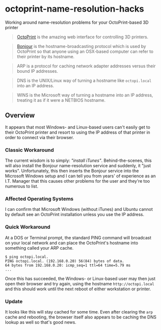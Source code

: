 # octoprint-name-resolution-hacks
Working around name-resolution problems for your OctoPrint-based 3D printer

> [OctoPrint](https://github.com/foosel/OctoPrint) is the amazing web interface for controlling 3D printers.

> [Bonjour](https://en.wikipedia.org/wiki/Bonjour_(software)) is the hostname-broadcasting protocol which is used by OctoPrint so that anyone using an OSX-based computer can refer to their printer by its hostname.

> ARP is a protocol for caching network adapter addresses versus their bound IP addresses.

> DNS is the UNIX/Linux way of turning a hostname like `octopi.local` into an IP address.

> WINS is the Microsoft way of turning a hostname into an IP address, treating it as if it were a NETBIOS hostname.

## Overview
It appears that most Windows- and Linux-based users can't easily get to their OctoPrint printer and resort to using the IP address of that printer in order to connect via their browser.

### Classic Workaround
The current wisdom is to simply: _"install iTunes"_. Behind-the-scenes, this will also install the Bonjour name-resolution service and suddenly, it "just works". Unfortunately, this then inserts the Bonjour service into the Microsoft Windows setup and I can tell you from years' of experience as an I.T. Manager that this causes other problems for the user and they're too numerous to list.

### Affected Operating Systems
I can confirm that Microsoft Windows (without iTunes) and Ubuntu cannot by default see an OctoPrint installation unless you use the IP address.

### Quick Workaround
At a DOS or Terminal prompt, the standard PING command will broadcast on your local network and can place the OctoPrint's hostname into something called your ARP cache.

```
$ ping octopi.local.
PING octopi.local. (192.168.0.20) 56(84) bytes of data.
64 bytes from 192.168.0.20: icmp_seq=1 ttl=64 time=5.79 ms
...
```

Once this has succeeded, the Windows- or Linux-based user may then just open their browser and try again, using the hostname `http://octopi.local` and this should work until the next reboot of either workstation or printer.

### Update
It looks like this will stay cached for some time. Even after clearing the `arp` cache and rebooting, the browser itself also appears to be caching the DNS lookup as well so that's good news.
